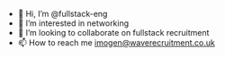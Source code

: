 - 👋 Hi, I’m @fullstack-eng
- 👀 I’m interested in networking 
- 💞️ I’m looking to collaborate on fullstack recruitment 
- 📫 How to reach me imogen@waverecruitment.co.uk

<!---
fullstack-eng/fullstack-eng is a ✨ special ✨ repository because its `README.md` (this file) appears on your GitHub profile.
You can click the Preview link to take a look at your changes.
--->

